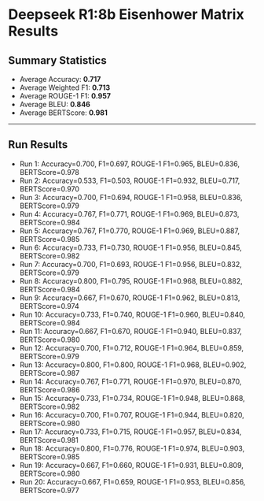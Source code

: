 # Deepseek R1:8b Eisenhower Matrix Results

## Summary Statistics

- Average Accuracy: **0.717**
- Average Weighted F1: **0.713**
- Average ROUGE-1 F1: **0.957**
- Average BLEU: **0.846**
- Average BERTScore: **0.981**

---

## Run Results

- Run 1: Accuracy=0.700, F1=0.697, ROUGE-1 F1=0.965, BLEU=0.836, BERTScore=0.978
- Run 2: Accuracy=0.533, F1=0.503, ROUGE-1 F1=0.932, BLEU=0.717, BERTScore=0.970
- Run 3: Accuracy=0.700, F1=0.694, ROUGE-1 F1=0.958, BLEU=0.836, BERTScore=0.979
- Run 4: Accuracy=0.767, F1=0.771, ROUGE-1 F1=0.969, BLEU=0.873, BERTScore=0.984
- Run 5: Accuracy=0.767, F1=0.770, ROUGE-1 F1=0.969, BLEU=0.887, BERTScore=0.985
- Run 6: Accuracy=0.733, F1=0.730, ROUGE-1 F1=0.956, BLEU=0.845, BERTScore=0.982
- Run 7: Accuracy=0.700, F1=0.693, ROUGE-1 F1=0.956, BLEU=0.832, BERTScore=0.979
- Run 8: Accuracy=0.800, F1=0.795, ROUGE-1 F1=0.968, BLEU=0.882, BERTScore=0.984
- Run 9: Accuracy=0.667, F1=0.670, ROUGE-1 F1=0.962, BLEU=0.813, BERTScore=0.974
- Run 10: Accuracy=0.733, F1=0.740, ROUGE-1 F1=0.960, BLEU=0.840, BERTScore=0.984
- Run 11: Accuracy=0.667, F1=0.670, ROUGE-1 F1=0.940, BLEU=0.837, BERTScore=0.980
- Run 12: Accuracy=0.700, F1=0.712, ROUGE-1 F1=0.964, BLEU=0.859, BERTScore=0.979
- Run 13: Accuracy=0.800, F1=0.800, ROUGE-1 F1=0.968, BLEU=0.902, BERTScore=0.987
- Run 14: Accuracy=0.767, F1=0.771, ROUGE-1 F1=0.970, BLEU=0.870, BERTScore=0.986
- Run 15: Accuracy=0.733, F1=0.734, ROUGE-1 F1=0.948, BLEU=0.868, BERTScore=0.982
- Run 16: Accuracy=0.700, F1=0.707, ROUGE-1 F1=0.944, BLEU=0.820, BERTScore=0.980
- Run 17: Accuracy=0.733, F1=0.715, ROUGE-1 F1=0.957, BLEU=0.834, BERTScore=0.981
- Run 18: Accuracy=0.800, F1=0.776, ROUGE-1 F1=0.974, BLEU=0.903, BERTScore=0.985
- Run 19: Accuracy=0.667, F1=0.660, ROUGE-1 F1=0.931, BLEU=0.809, BERTScore=0.980
- Run 20: Accuracy=0.667, F1=0.659, ROUGE-1 F1=0.953, BLEU=0.856, BERTScore=0.977
